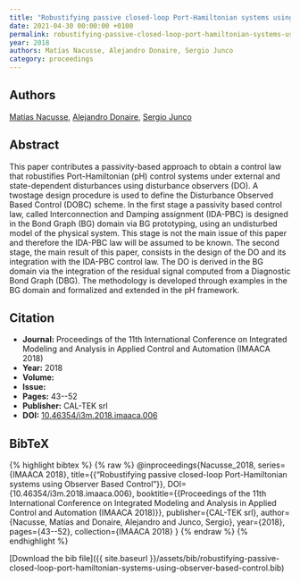 ```yaml
---
title: "Robustifying passive closed-loop Port-Hamiltonian systems using Observer Based Control"
date: 2021-04-30 00:00:00 +0100
permalink: robustifying-passive-closed-loop-port-hamiltonian-systems-using-observer-based-control
year: 2018
authors: Matías Nacusse, Alejandro Donaire, Sergio Junco
category: proceedings
---
```

 
## Authors
[Matías Nacusse](authors/matias-nacusse), [Alejandro Donaire](authors/alejandro-donaire), [Sergio Junco](authors/sergio-junco)
 
## Abstract
This paper contributes a passivity-based approach to obtain a control law that robustifies Port-Hamiltonian (pH) control systems under external and state-dependent disturbances using disturbance observers (DO). A twostage design procedure is used to define the Disturbance Observed Based Control (DOBC) scheme. In the first stage a passivity based control law, called Interconnection and Damping assignment (IDA-PBC) is designed in the Bond Graph (BG) domain via BG prototyping, using an undisturbed model of the physical system. This stage is not the main issue of this paper and therefore the IDA-PBC law will be assumed to be known. The second stage, the main result of this paper, consists in the design of the DO and its integration with the IDA-PBC control law. The DO is derived in the BG domain via the integration of the residual signal computed from a Diagnostic Bond Graph (DBG). The methodology is developed through examples in the BG domain and formalized and extended in the pH framework.
 
## Citation
- **Journal:** Proceedings of the 11th International Conference on Integrated Modeling and Analysis in Applied Control and Automation (IMAACA 2018)
- **Year:** 2018
- **Volume:** 
- **Issue:** 
- **Pages:** 43--52
- **Publisher:** CAL-TEK srl
- **DOI:** [10.46354/i3m.2018.imaaca.006](https://doi.org/10.46354/i3m.2018.imaaca.006)
 
## BibTeX
{% highlight bibtex %}
{% raw %}
@inproceedings{Nacusse_2018,
  series={IMAACA 2018},
  title={{“Robustifying passive closed-loop Port-Hamiltonian systems using Observer Based Control”}},
  DOI={10.46354/i3m.2018.imaaca.006},
  booktitle={{Proceedings of the 11th International Conference on Integrated Modeling and Analysis in Applied Control and Automation (IMAACA 2018)}},
  publisher={CAL-TEK srl},
  author={Nacusse, Matías and Donaire, Alejandro and Junco, Sergio},
  year={2018},
  pages={43--52},
  collection={IMAACA 2018}
}
{% endraw %}
{% endhighlight %}
 
[Download the bib file]({{ site.baseurl }}/assets/bib/robustifying-passive-closed-loop-port-hamiltonian-systems-using-observer-based-control.bib)
 
